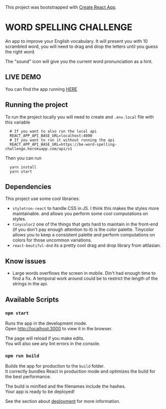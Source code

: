 This project was bootstrapped with [Create React App](https://github.com/facebook/create-react-app).

# WORD SPELLING CHALLENGE

An app to improve your English vocabulary. It will present you with 10 scrambled
word, you will need to drag and drop the letters until you guess the right word.

The "sound" icon will give you the current word pronunciation as a hint.

## LIVE DEMO
You can find the app running [HERE](https://fe-word-spelling-challenge.herokuapp.com/)

## Running the project

To run the project locally you will need to create and `.env.local` file with
this variable

```
  # If you want to also run the local api
  REACT_APP_API_BASE_URL=localhost:4000
  # If you want to run it without running the api
  REACT_APP_API_BASE_URL=https://be-word-spelling-challenge.herokuapp.com/api/v1
```

Then you can run
```
  yarn install
  yarn start
```

## Dependencies
This project use some cool libraries:
- `styletron-react` to handle CSS in JS. I think this makes the styles more
maintainable.
and allows you perform some cool computations on styles.
- `tinycolor2` one of the things that gets hard to maintain in the front-end
(if you don't pay enough attention to it) is the color palette. Tinycolor allows
you to keep a consistent palette and perform computations on colors for those
uncommon variations.
- `react-beutiful-dnd` its a pretty cool drag and drop library from attlasian.

## Know issues
 - Large words overflows the screen in mobile. Din't had enough time to find a fix.
 A temporal work around could be to restrict the length of the strings in the api.

## Available Scripts

### `npm start`

Runs the app in the development mode.<br>
Open [http://localhost:3000](http://localhost:3000) to view it in the browser.

The page will reload if you make edits.<br>
You will also see any lint errors in the console.

### `npm run build`

Builds the app for production to the `build` folder.<br>
It correctly bundles React in production mode and optimizes the build for the best performance.

The build is minified and the filenames include the hashes.<br>
Your app is ready to be deployed!

See the section about [deployment](https://facebook.github.io/create-react-app/docs/deployment) for more information.
